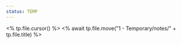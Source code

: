 ```yaml
---
status: TEMP
---
```

<% tp.file.cursor() %>
<% await tp.file.move("1 - Temporary/notes/" + tp.file.title) %>